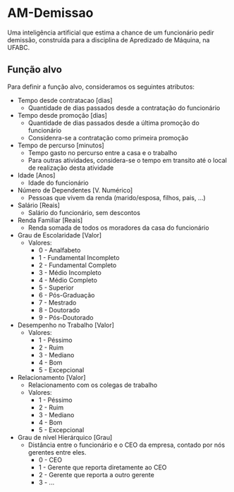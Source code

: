 # AM-Demissao
Uma inteligência artificial que estima a chance de um funcionário pedir demissão, construída para a disciplina de Apredizado de Máquina, na UFABC.

## Função alvo
Para definir a função alvo, consideramos os seguintes atributos:

- Tempo desde contratacao [dias]
  - Quantidade de dias passados desde a contratação do funcionário
- Tempo desde promoção    [dias]
  - Quantidade de dias passados desde a última promoção do funcionário
  - Considenra-se a contratação como primeira promoção
- Tempo de percurso       [minutos]
  - Tempo gasto no percurso entre a casa e o trabalho
  - Para outras atividades, considera-se o tempo em transito até o local de realização desta atividade
- Idade                   [Anos]
  - Idade do funcionário
- Número de Dependentes   [V. Numérico]
  - Pessoas que vivem da renda (marido/esposa, filhos, pais, ...)
- Salário                 [Reais]
  - Salário do funcionário, sem descontos
- Renda Familiar          [Reais]
  - Renda somada de todos os moradores da casa do funcionário
- Grau de Escolaridade    [Valor]
  - Valores:
    - 0 - Analfabeto
    - 1 - Fundamental Incompleto
    - 2 - Fundamental Completo
    - 3 - Médio Incompleto
    - 4 - Médio Completo
    - 5 - Superior
    - 6 - Pós-Graduação
    - 7 - Mestrado
    - 8 - Doutorado
    - 9 - Pós-Doutorado
- Desempenho no Trabalho [Valor]
  - Valores:
    - 1 - Péssimo
    - 2 - Ruim
    - 3 - Mediano
    - 4 - Bom
    - 5 - Excepcional
- Relacionamento [Valor]
  - Relacionamento com os colegas de trabalho
  - Valores:
    - 1 - Péssimo
    - 2 - Ruim
    - 3 - Mediano
    - 4 - Bom
    - 5 - Excepcional
- Grau de nível Hierárquico [Grau]
  - Distância entre o funcionário e o CEO da empresa, contado por nós gerentes entre eles.
    - 0 - CEO
    - 1 - Gerente que reporta diretamente ao CEO
    - 2 - Gerente que reporta a outro gerente
    - 3 - ...
